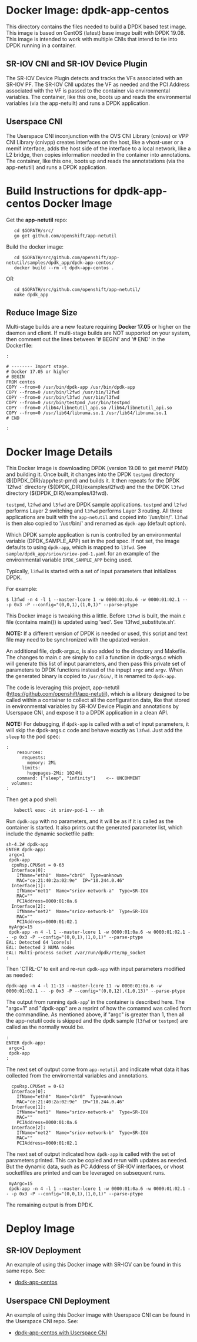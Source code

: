 #  Docker Image: dpdk-app-centos
This directory contains the files needed to build a DPDK based test image.
This image is based on CentOS (latest) base image built with DPDK 19.08.
This image is intended to work with multiple CNIs that intend to tie into
DPDK running in a container.

## SR-IOV CNI and SR-IOV Device Plugin
The SR-IOV Device Plugin detects and tracks the VFs associated with an
SR-IOV PF. The SR-IOV CNI updates the VF as needed and the PCI Address
associated with the VF is passed to the container via environmental
variables. The container, like this one, boots up and reads the
environmental variables (via the app-netuilt) and runs a DPDK application.

## Userspace CNI
The Userspace CNI inconjunction with the OVS CNI Library (cniovs) or VPP
CNI Library (cnivpp) creates interfaces on the host, like a vhost-user or
a memif interface, adds the host side of the interface to a local network,
like a L2 bridge, then copies information needed in the container into
annotations. The container, like this one, boots up and reads the
annotatations (via the app-netutil) and runs a DPDK application.


# Build Instructions for dpdk-app-centos Docker Image
Get the **app-netutil** repo:
```
   cd $GOPATH/src/
   go get github.com/openshift/app-netutil
```

Build the docker image:
```
   cd $GOPATH/src/github.com/openshift/app-netutil/samples/dpdk_app/dpdk-app-centos/
   docker build --rm -t dpdk-app-centos .
```
OR
```
   cd $GOPATH/src/github.com/openshift/app-netutil/
   make dpdk_app
```

## Reduce Image Size
Multi-stage builds are a new feature requiring **Docker 17.05** or higher on
the daemon and client. If multi-stage builds are NOT supported on your system,
then comment out the lines between '# BEGIN' and '# END' in the Dockerfile:
```
:

# -------- Import stage.
# Docker 17.05 or higher
# BEGIN
FROM centos
COPY --from=0 /usr/bin/dpdk-app /usr/bin/dpdk-app
COPY --from=0 /usr/bin/l2fwd /usr/bin/l2fwd
COPY --from=0 /usr/bin/l3fwd /usr/bin/l3fwd
COPY --from=0 /usr/bin/testpmd /usr/bin/testpmd
COPY --from=0 /lib64/libnetutil_api.so /lib64/libnetutil_api.so
COPY --from=0 /usr/lib64/libnuma.so.1 /usr/lib64/libnuma.so.1
# END

:
```

# Docker Image Details
This Docker Image is downloading DPDK (version 19.08 to get memif PMD)
and building it. Once built, it changes into the DPDK `testpmd`
directory (${DPDK_DIR}/app/test-pmd) and builds it. It then repeats
for the DPDK `l2fwd` directory (${DPDK_DIR}/examples/l2fwd) and the
the DPDK `l3fwd` directory (${DPDK_DIR}/examples/l3fwd).

`testpmd`, `l2fwd` and `l3fwd` are DPDK sample applications. `testpmd`
and `l2fwd` performs Layer 2 switching and `l3fwd` performs Layer 3
routing. All three applications are built with the `app-netutil` and
copied into '/usr/bin/'. `l3fwd` is then also copied to '/usr/bin/' and
renamed as `dpdk-app` (default option).

Which DPDK sample application is run is controlled by an environmental
variable (DPDK_SAMPLE_APP) set in the pod spec. If not set, the image
defaults to using `dpdk-app`, which is mapped to `l3fwd`. See
`sample/dpdk_app/sriov/sriov-pod-1.yaml` for an example of the environmental
variable `DPDK_SAMPLE_APP` being used.

Typically, `l3fwd` is started with a set of input parameters that
initializes DPDK.

For example:
```
$ l3fwd -n 4 -l 1 --master-lcore 1 -w 0000:01:0a.6 -w 0000:01:02.1 -- -p 0x3 -P --config="(0,0,1),(1,0,1)" --parse-ptype
```

This Docker image is tweaking this a little. Before `l3fwd` is built, the
main.c file (contains main()) is updated using 'sed'. See
'l3fwd_substitute.sh'.

**NOTE:** If a different version of DPDK is needed or used, this script and
text file may need to be synchronized with the updated version. 

An additional file, dpdk-args.c, is also added to the directory and Makefile.
The changes to main.c are simply to call a function in dpdk-args.c which
will generate this list of input parameters, and then pass this private set
of parameters to DPDK functions instead of the inpupt `argc` and `argv`. When
the generated binary is copied to `/usr/bin/`, it is renamed to `dpdk-app`.

The code is leveraging this project, app-netutil
(https://github.com/openshift/app-netutil), which is a library designed to be
called within a container to collect all the configuration data, like that
stored in environmental variables by SR-IOV Device Plugin and annotations by
Userspace CNI, and expose it to a DPDK application in a clean API.

**NOTE:** For debugging, if `dpdk-app` is called with a set of input parameters,
it will skip the dpdk-args.c code and behave exactly as `l3fwd`. Just add
the `sleep` to the pod spec:
```
:
    resources:
      requests:
        memory: 2Mi
      limits:
        hugepages-2Mi: 1024Mi
    command: ["sleep", "infinity"]    <-- UNCOMMENT
  volumes:
:
```

Then get a pod shell:
```
   kubectl exec -it sriov-pod-1 -- sh
```

Run `dpdk-app` with no parameters, and it will be as if it is called
as the container is started. It also prints out the generated parameter
list, which include the dynamic socketfile path:
```
sh-4.2# dpdk-app 
ENTER dpdk-app:
 argc=1
 dpdk-app
  cpuRsp.CPUSet = 0-63
  Interface[0]:
    IfName="eth0"  Name="cbr0"  Type=unknown
    MAC="ce:21:40:2a:02:9e"  IP="10.244.0.46"
  Interface[1]:
    IfName="net1"  Name="sriov-network-a"  Type=SR-IOV
    MAC=""
    PCIAddress=0000:01:0a.6
  Interface[2]:
    IfName="net2"  Name="sriov-network-b"  Type=SR-IOV
    MAC=""
    PCIAddress=0000:01:02.1
 myArgc=15
 dpdk-app -n 4 -l 1 --master-lcore 1 -w 0000:01:0a.6 -w 0000:01:02.1 -- -p 0x3 -P --config="(0,0,1),(1,0,1)" --parse-ptype
EAL: Detected 64 lcore(s)
EAL: Detected 2 NUMA nodes
EAL: Multi-process socket /var/run/dpdk/rte/mp_socket
:
```

Then 'CTRL-C' to exit and re-run `dpdk-app` with input parameters
modified as needed:
```
dpdk-app -n 4 -l 11-13 --master-lcore 11 -w 0000:01:0a.6 -w 0000:01:02.1 -- -p 0x3 -P --config="(0,0,12),(1,0,13)" --parse-ptype
```

The output from running `dpdk-app`' in the container is described here. The
"argc=1" and "dpdk-app" are a reprint of how the comamnd was called from the
commandline. As mentioned above, if "argc" is greater than 1, then all the
app-netutil code is skipped and the dpdk sample (`l3fwd` or `testpmd`) are
called as the normally would be.
```
:
ENTER dpdk-app:
 argc=1
 dpdk-app
:
```

The next set of output come from `app-netutil` and indicate what
data it has collected from the enviromental variables and
annotations. 
```
  cpuRsp.CPUSet = 0-63
  Interface[0]:
    IfName="eth0"  Name="cbr0"  Type=unknown
    MAC="ce:21:40:2a:02:9e"  IP="10.244.0.46"
  Interface[1]:
    IfName="net1"  Name="sriov-network-a"  Type=SR-IOV
    MAC=""
    PCIAddress=0000:01:0a.6
  Interface[2]:
    IfName="net2"  Name="sriov-network-b"  Type=SR-IOV
    MAC=""
    PCIAddress=0000:01:02.1
```

The next set of output indicated how `dpdk-app` is called with
the set of parameters printed. This can be copied and rerun with
updates as needed. But the dynamic data, such as PC Address of
SR-IOV interfaces, or vhost socketfiles are printed and can be
leveraged on subsequent runs.
```
 myArgc=15
 dpdk-app -n 4 -l 1 --master-lcore 1 -w 0000:01:0a.6 -w 0000:01:02.1 -- -p 0x3 -P --config="(0,0,1),(1,0,1)" --parse-ptype
```

The remaining output is from DPDK.

# Deploy Image
## SR-IOV Deployment
An example of using this Docker image with SR-IOV can be found in this
same repo. See:
 * [dpdk-app-centos](../sriov/README.md)

## Userspace CNI Deployment
An example of using this Docker image with Userspace CNI can be found in
the Userspace CNI repo. See:
* [dpdk-app-centos with Userspace CNI](https://github.com/intel/userspace-cni-network-plugin/blob/master/docker/dpdk-app-centos/)
